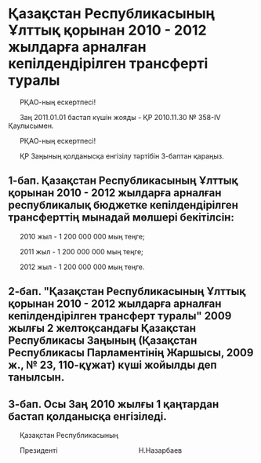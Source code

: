 # Қазақстан Республикасының Ұлттық қорынан 2010 - 2012 жылдарға арналған кепілдендірілген трансферті туралы

      РҚАО-ның ескертпесі!

      Заң 2011.01.01 бастап күшін жояды - ҚР 2010.11.30 № 358-IV Қаулысымен.

      РҚАО-ның ескертпесі!

      ҚР Заңының қолданысқа енгізілу тәртібін 3-баптан қараңыз.

## 1-бап. Қазақстан Республикасының Ұлттық қорынан 2010 - 2012 жылдарға арналған республикалық бюджетке кепілдендірілген трансферттің мынадай мөлшері бекітілсін:

      2010 жыл - 1 200 000 000 мың теңге;

      2011 жыл - 1 200 000 000 мың теңге;

      2012 жыл - 1 200 000 000 мың теңге.

## 2-бап. "Қазақстан Республикасының Ұлттық қорынан 2010 - 2012 жылдарға арналған кепілдендірілген трансферт туралы" 2009 жылғы 2 желтоқсандағы Қазақстан Республикасы Заңының (Қазақстан Республикасы Парламентінің Жаршысы, 2009 ж., № 23, 110-құжат) күші жойылды деп танылсын.

## 3-бап. Осы Заң 2010 жылғы 1 қаңтардан бастап қолданысқа енгізіледі.

      Қазақстан Республикасының

      Президенті                                          Н.Назарбаев

